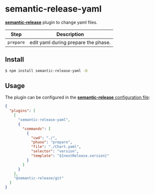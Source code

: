 # semantic-release-yaml

[**semantic-release**](https://github.com/semantic-release/semantic-release) plugin to change yaml files.

| Step      | Description                         |
| --------- | ----------------------------------- |
| `prepare` | edit yaml during prepare the phase. |

## Install

```bash
$ npm install semantic-release-yaml -D
```

## Usage

The plugin can be configured in the [**semantic-release** configuration file](https://github.com/semantic-release/semantic-release/blob/master/docs/usage/configuration.md#configuration):

```json
{
  "plugins": [
    [
      "semantic-release-yaml",
      {
        "commands": [
          {
            "cwd": "./",
            "phase": "prepare",
            "file": "./Chart.yaml",
            "selector": "version",
            "template": "${nextRelease.version}"
          }
        ]
      }
    ],
    "@semantic-release/git"
  ]
}
```
